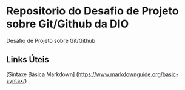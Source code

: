 # Repositorio do Desafio de Projeto sobre Git/Github da DIO
Desafio de Projeto sobre Git/Github


## Links Úteis 
[Sintaxe Básica Markdown] (https://www.markdownguide.org/basic-syntax/)
